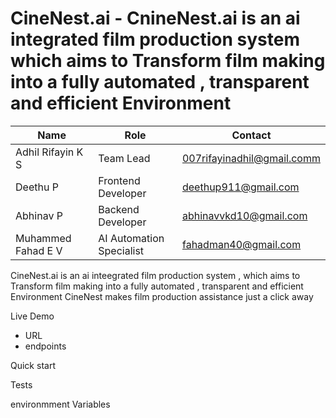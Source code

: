 # CineNest.ai - CnineNest.ai is an ai integrated film production system which aims to Transform film making into a fully automated , transparent and efficient Environment

| Name                  | Role                         | Contact                        |
|-----------------------|------------------------------|--------------------------------|
| Adhil Rifayin K S     | Team Lead                    | 007rifayinadhil@gmail.comm     |
| Deethu P              | Frontend Developer           | deethup911@gmail.com           |
| Abhinav P             | Backend Developer            | abhinavvkd10@gmail.com         |
| Muhammed Fahad E V    | AI Automation Specialist     | fahadman40@gmail.com           |

CineNest.ai is an ai inteegrated film production system , which aims to Transform film making into a fully automated , transparent and efficient Environment
CineNest makes film production assistance just a click away 


Live Demo
- URL
- endpoints

Quick start 


Tests 


environmment Variables 



